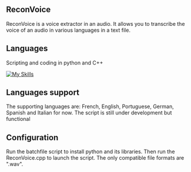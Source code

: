 ## ReconVoice 

ReconVoice is a voice extractor in an audio. It allows you to transcribe the voice of an audio in various languages in a text file.

## Languages

Scripting and coding in python and C++

[![My Skills](https://skillicons.dev/icons?i=py,cpp)](https://skillicons.dev)


## Languages support

The supporting languages are: French, English, Portuguese, German, Spanish and Italian for now. The script is still under development but functional

## Configuration 

Run the batchfile script to install python and its libraries. Then run the ReconVoice.cpp to launch the script. The only compatible file formats are ".wav".
